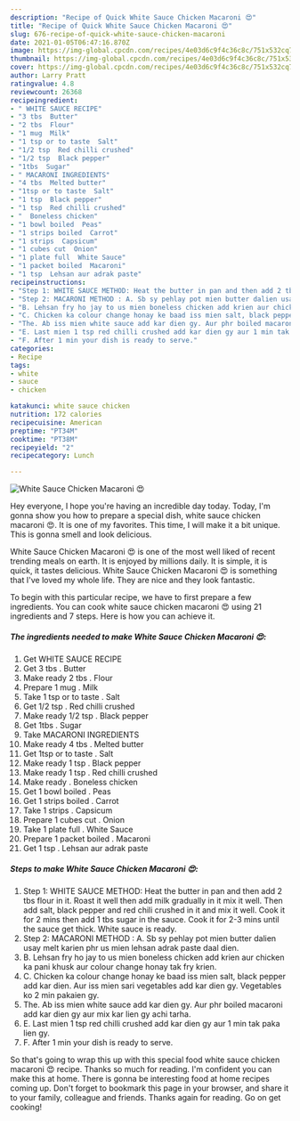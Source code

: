 ```yaml
---
description: "Recipe of Quick White Sauce Chicken Macaroni 😍"
title: "Recipe of Quick White Sauce Chicken Macaroni 😍"
slug: 676-recipe-of-quick-white-sauce-chicken-macaroni
date: 2021-01-05T06:47:16.870Z
image: https://img-global.cpcdn.com/recipes/4e03d6c9f4c36c8c/751x532cq70/white-sauce-chicken-macaroni-😍-recipe-main-photo.jpg
thumbnail: https://img-global.cpcdn.com/recipes/4e03d6c9f4c36c8c/751x532cq70/white-sauce-chicken-macaroni-😍-recipe-main-photo.jpg
cover: https://img-global.cpcdn.com/recipes/4e03d6c9f4c36c8c/751x532cq70/white-sauce-chicken-macaroni-😍-recipe-main-photo.jpg
author: Larry Pratt
ratingvalue: 4.8
reviewcount: 26368
recipeingredient:
- " WHITE SAUCE RECIPE"
- "3 tbs  Butter"
- "2 tbs  Flour"
- "1 mug  Milk"
- "1 tsp or to taste  Salt"
- "1/2 tsp  Red chilli crushed"
- "1/2 tsp  Black pepper"
- "1tbs  Sugar"
- " MACARONI INGREDIENTS"
- "4 tbs  Melted butter"
- "1tsp or to taste  Salt"
- "1 tsp  Black pepper"
- "1 tsp  Red chilli crushed"
- "  Boneless chicken"
- "1 bowl boiled  Peas"
- "1 strips boiled  Carrot"
- "1 strips  Capsicum"
- "1 cubes cut  Onion"
- "1 plate full  White Sauce"
- "1 packet boiled  Macaroni"
- "1 tsp  Lehsan aur adrak paste"
recipeinstructions:
- "Step 1: WHITE SAUCE METHOD: Heat the butter in pan and then add 2 tbs flour in it. Roast it well then add milk gradually in it mix it well. Then add salt, black pepper and red chili crushed in it and mix it well. Cook it for 2 mins then add 1 tbs sugar in the sauce. Cook it for 2-3 mins until the sauce get thick. White sauce is ready."
- "Step 2: MACARONI METHOD : A. Sb sy pehlay pot mien butter dalien usay melt karien phr us mien lehsan adrak paste daal dien."
- "B. Lehsan fry ho jay to us mien boneless chicken add krien aur chicken ka pani khusk aur colour change honay tak fry krien."
- "C. Chicken ka colour change honay ke baad iss mien salt, black pepper add kar dien. Aur iss mien sari vegetables add kar dien gy. Vegetables ko 2 min pakaien gy."
- "The. Ab iss mien white sauce add kar dien gy. Aur phr boiled macaroni add kar dien gy aur mix kar lien gy achi tarha."
- "E. Last mien 1 tsp red chilli crushed add kar dien gy aur 1 min tak paka lien gy."
- "F. After 1 min your dish is ready to serve."
categories:
- Recipe
tags:
- white
- sauce
- chicken

katakunci: white sauce chicken 
nutrition: 172 calories
recipecuisine: American
preptime: "PT34M"
cooktime: "PT38M"
recipeyield: "2"
recipecategory: Lunch

---
```



![White Sauce Chicken Macaroni 😍](https://img-global.cpcdn.com/recipes/4e03d6c9f4c36c8c/751x532cq70/white-sauce-chicken-macaroni-😍-recipe-main-photo.jpg)

Hey everyone, I hope you're having an incredible day today. Today, I'm gonna show you how to prepare a special dish, white sauce chicken macaroni 😍. It is one of my favorites. This time, I will make it a bit unique. This is gonna smell and look delicious.



White Sauce Chicken Macaroni 😍 is one of the most well liked of recent trending meals on earth. It is enjoyed by millions daily. It is simple, it is quick, it tastes delicious. White Sauce Chicken Macaroni 😍 is something that I've loved my whole life. They are nice and they look fantastic.


To begin with this particular recipe, we have to first prepare a few ingredients. You can cook white sauce chicken macaroni 😍 using 21 ingredients and 7 steps. Here is how you can achieve it.

<!--inarticleads1-->

##### The ingredients needed to make White Sauce Chicken Macaroni 😍:

1. Get  WHITE SAUCE RECIPE
1. Get 3 tbs . Butter
1. Make ready 2 tbs . Flour
1. Prepare 1 mug . Milk
1. Take 1 tsp or to taste . Salt
1. Get 1/2 tsp . Red chilli crushed
1. Make ready 1/2 tsp . Black pepper
1. Get 1tbs . Sugar
1. Take  MACARONI INGREDIENTS
1. Make ready 4 tbs . Melted butter
1. Get 1tsp or to taste . Salt
1. Make ready 1 tsp . Black pepper
1. Make ready 1 tsp . Red chilli crushed
1. Make ready  . Boneless chicken
1. Get 1 bowl boiled . Peas
1. Get 1 strips boiled . Carrot
1. Take 1 strips . Capsicum
1. Prepare 1 cubes cut . Onion
1. Take 1 plate full . White Sauce
1. Prepare 1 packet boiled . Macaroni
1. Get 1 tsp . Lehsan aur adrak paste




<!--inarticleads2-->

##### Steps to make White Sauce Chicken Macaroni 😍:

1. Step 1: WHITE SAUCE METHOD: Heat the butter in pan and then add 2 tbs flour in it. Roast it well then add milk gradually in it mix it well. Then add salt, black pepper and red chili crushed in it and mix it well. Cook it for 2 mins then add 1 tbs sugar in the sauce. Cook it for 2-3 mins until the sauce get thick. White sauce is ready.
1. Step 2: MACARONI METHOD : A. Sb sy pehlay pot mien butter dalien usay melt karien phr us mien lehsan adrak paste daal dien.
1. B. Lehsan fry ho jay to us mien boneless chicken add krien aur chicken ka pani khusk aur colour change honay tak fry krien.
1. C. Chicken ka colour change honay ke baad iss mien salt, black pepper add kar dien. Aur iss mien sari vegetables add kar dien gy. Vegetables ko 2 min pakaien gy.
1. The. Ab iss mien white sauce add kar dien gy. Aur phr boiled macaroni add kar dien gy aur mix kar lien gy achi tarha.
1. E. Last mien 1 tsp red chilli crushed add kar dien gy aur 1 min tak paka lien gy.
1. F. After 1 min your dish is ready to serve.




So that's going to wrap this up with this special food white sauce chicken macaroni 😍 recipe. Thanks so much for reading. I'm confident you can make this at home. There is gonna be interesting food at home recipes coming up. Don't forget to bookmark this page in your browser, and share it to your family, colleague and friends. Thanks again for reading. Go on get cooking!
